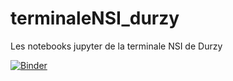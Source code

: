 # terminaleNSI_durzy
Les notebooks jupyter de la terminale NSI de Durzy

[![Binder](https://mybinder.org/badge_logo.svg)](https://mybinder.org/v2/gh/herve-vasseur/premiereNSI_durzy/master/)

